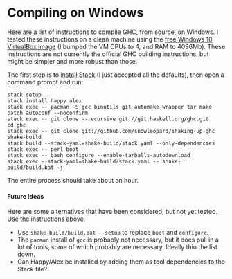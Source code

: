 # Compiling on Windows

Here are a list of instructions to compile GHC, from source, on Windows. I tested these instructions on a clean machine using the [free Windows 10 VirtualBox image](https://dev.windows.com/en-us/microsoft-edge/tools/vms/windows/) (I bumped the VM CPUs to 4, and RAM to 4096Mb). These instructions are not currently the official GHC building instructions, but might be simpler and more robust than those.

The first step is to [install Stack](https://www.stackage.org/stack/windows-x86_64-installer) (I just accepted all the defaults), then open a command prompt and run:

	stack setup
	stack install happy alex
	stack exec -- pacman -S gcc binutils git automake-wrapper tar make patch autoconf --noconfirm
	stack exec -- git clone --recursive git://git.haskell.org/ghc.git
	cd ghc
	stack exec -- git clone git://github.com/snowleopard/shaking-up-ghc shake-build
	stack build --stack-yaml=shake-build/stack.yaml --only-dependencies
	stack exec -- perl boot
	stack exec -- bash configure --enable-tarballs-autodownload
	stack exec --stack-yaml=shake-build/stack.yaml -- shake-build/build.bat -j

The entire process should take about an hour.

#### Future ideas

Here are some alternatives that have been considered, but not yet tested. Use the instructions above.

* Use `shake-build/build.bat --setup` to replace `boot` and `configure`.
* The `pacman` install of `gcc` is probably not necessary, but it does pull in a lot of tools, some of which probably are necessary. Ideally thin the list down.
* Can Happy/Alex be installed by adding them as tool dependencies to the Stack file?
